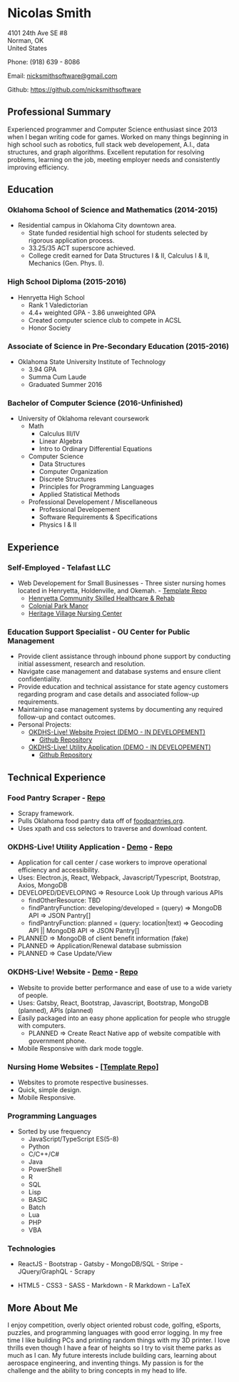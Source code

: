 # **Nicolas Smith**
4101 24th Ave SE #8                   
Norman, OK                        
United States

Phone: (918) 639 - 8086

Email: nicksmithsoftware@gmail.com

Github: https://github.com/nicksmithsoftware

## Professional Summary

Experienced programmer and Computer Science enthusiast since 2013 when I began writing code for games. Worked on many things beginning in high school such as robotics, full stack web developement, A.I., data structures, and graph algorithms. Excellent reputation for resolving problems, learning on the job, meeting employer needs and consistently improving efficiency.

## Education

### Oklahoma School of Science and Mathematics (2014-2015)
   - Residential campus in Oklahoma City downtown area.
      - State funded residential high school for students selected by rigorous application process.
      - 33.25/35 ACT superscore achieved.
      - College credit earned for Data Structures I & II, Calculus I & II, Mechanics (Gen. Phys. I).

### High School Diploma (2015-2016)
   - Henryetta High School 
      - Rank 1 Valedictorian
      - 4.4+ weighted GPA - 3.86 unweighted GPA
      - Created computer science club to compete in ACSL
      - Honor Society
    
### Associate of Science in Pre-Secondary Education (2015-2016)
   - Oklahoma State University Institute of Technology
      - 3.94 GPA
      - Summa Cum Laude
      - Graduated Summer 2016
    
### Bachelor of Computer Science (2016-Unfinished)
   - University of Oklahoma relevant coursework
      - Math
         - Calculus III/IV
         - Linear Algebra
         - Intro to Ordinary Differential Equations
      - Computer Science
         - Data Structures
         - Computer Organization
         - Discrete Structures
         - Principles for Programming Languages
         - Applied Statistical Methods
      - Professional Developement / Miscellaneous
         - Professional Developement
         - Software Requirements & Specifications
         - Physics I & II

## Experience

### Self-Employed - Telafast LLC
   -   Web Developement for Small Businesses
      - Three sister nursing homes located in Henryetta, Holdenville, and Okemah. - [Template Repo](https://github.com/NickSmithSoftware/telafast-hcshr-copy)
         - [Henryetta Community Skilled Healthcare & Rehab](https://henryettacommunityskilled.com)
         - [Colonial Park Manor](https://colonialparkmanor.com)
         - [Heritage Village Nursing Center](https://heritagevillagenursingcenter.com)

### Education Support Specialist - OU Center for Public Management
  - Provide client assistance through inbound phone support by conducting initial assessment, research and resolution.
  - Navigate case management and database systems and ensure client confidentiality.
  - Provide education and technical assistance for state agency customers regarding program and case details and associated follow-up requirements.
  - Maintaining case management systems by documenting any required follow-up and contact outcomes.
  - Personal Projects:
      - [OKDHS-Live! Website Project (DEMO - IN DEVELOPEMENT)](https://okdhslive.gatsbyjs.io)
         - [Github Repository](https://github.com/NickSmithSoftware/okdhs-live-gatsby-website)
      - [OKDHS-Live! Utility Application (DEMO - IN DEVELOPEMENT)](https://github.com/NickSmithSoftware/okdhs-live-util-app/raw/master/out/make/squirrel.windows/x64/okdhs-live-util-app-1.0.0%20Setup.exe)
         - [Github Repository](https://github.com/NickSmithSoftware/okdhs-live-util-app)

## Technical Experience

### Food Pantry Scraper - [Repo](https://github.com/NickSmithSoftware/food-pantry-scraper)
   - Scrapy framework.
   - Pulls Oklahoma food pantry data off of [foodpantries.org](https://foodpantries.org).
   - Uses xpath and css selectors to traverse and download content.

### OKDHS-Live! Utility Application - [Demo](https://github.com/NickSmithSoftware/okdhs-live-util-app/raw/master/out/make/squirrel.windows/x64/okdhs-live-util-app-1.0.0%20Setup.exe) - [Repo](https://github.com/NickSmithSoftware/okdhs-live-util-app)
   - Application for call center / case workers to improve operational efficiency and accessibility.
   - Uses: Electron.js, React, Webpack, Javascript/Typescript, Bootstrap, Axios, MongoDB
   - DEVELOPED/DEVELOPING => Resource Look Up through various APIs
      - findOtherResource: TBD
      - findPantryFunction: developing/developed = (query) => MongoDB API => JSON Pantry[]
      - findPantryFunction: planned = (query: location|text) => Geocoding API || MongoDB API => JSON Pantry[]
   - PLANNED => MongoDB of client benefit information (fake)
   - PLANNED => Application/Renewal database submission
   - PLANNED => Case Update/View

### OKDHS-Live! Website - [Demo](https://okdhslive.gatsbyjs.io) - [Repo](https://github.com/NickSmithSoftware/okdhs-live-gatsby-website)
   - Website to provide better performance and ease of use to a wide variety of people.
   - Uses: Gatsby, React, Bootstrap, Javascript, Bootstrap, MongoDB (planned), APIs (planned)
   - Easily packaged into an easy phone application for people who struggle with computers.
        - PLANNED => Create React Native app of website compatible with government phone.
   - Mobile Responsive with dark mode toggle.

### Nursing Home Websites - [[Template Repo]](https://github.com/NickSmithSoftware/telafast-hcshr-copy)
   - Websites to promote respective businesses.
   - Quick, simple design.
   - Mobile Responsive.

### Programming Languages 
   - Sorted by use frequency
      -   JavaScript/TypeScript ES(5-8)
      -   Python
      -   C/C++/C#
      -   Java
      -   PowerShell
      -   R
      -   SQL
      -   Lisp
      -   BASIC
      -   Batch
      -   Lua
      -   PHP
      -   VBA

### Technologies
   -   ReactJS -   Bootstrap -   Gatsby -   MongoDB/SQL -   Stripe -   JQuery/GraphQL -   Scrapy

   -   HTML5 -   CSS3 -   SASS -   Markdown -   R Markdown -   LaTeX

## More About Me

I enjoy competition, overly object oriented robust code, golfing, eSports, puzzles, and programming languages with good error logging.
In my free time I like building PCs and printing random things with my 3D printer.
I love thrills even though I have a fear of heights so I try to visit theme parks as much as I can.
My future interests include building cars, learning about aerospace engineering, and inventing things.
My passion is for the challenge and the ability to bring concepts in my head to life.

